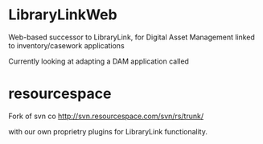 
# LibraryLinkWeb

Web-based successor to LibraryLink, for Digital Asset Management linked to inventory/casework applications


Currently looking at adapting a DAM application called

# resourcespace
Fork of svn co http://svn.resourcespace.com/svn/rs/trunk/

with our own proprietry plugins for LibraryLink functionality.
